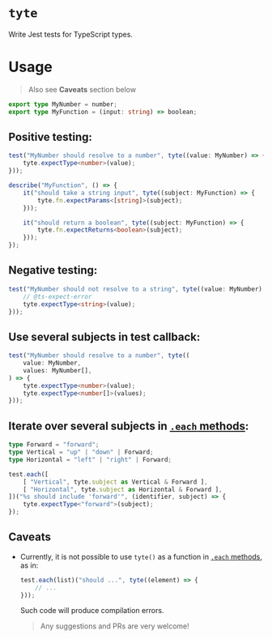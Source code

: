 # `tyte`

Write Jest tests for TypeScript types.

# Usage

> Also see **Caveats** section below

```ts
export type MyNumber = number;
export type MyFunction = (input: string) => boolean;
```

## Positive testing:

```ts
test("MyNumber should resolve to a number", tyte((value: MyNumber) => {
	tyte.expectType<number>(value);
}));

describe("MyFunction", () => {
	it("should take a string input", tyte((subject: MyFunction) => {
		tyte.fn.expectParams<[string]>(subject);
	}));

	it("should return a boolean", tyte((subject: MyFunction) => {
		tyte.fn.expectReturns<boolean>(subject);
	}));
});
```

## Negative testing:

```ts
test("MyNumber should not resolve to a string", tyte((value: MyNumber) => {
	// @ts-expect-error
	tyte.expectType<string>(value);
}));
```

## Use several subjects in test callback:

```ts
test("MyNumber should resolve to a number", tyte((
	value: MyNumber,
	values: MyNumber[],
) => {
	tyte.expectType<number>(value);
	tyte.expectType<number[]>(values);
}));
```

## Iterate over several subjects in [`.each` methods]:

```ts
type Forward = "forward";
type Vertical = "up" | "down" | Forward;
type Horizontal = "left" | "right" | Forward;

test.each([
	[ "Vertical", tyte.subject as Vertical & Forward ],
	[ "Horizontal", tyte.subject as Horizontal & Forward ],
])("%s should include 'forward'", (identifier, subject) => {
	tyte.expectType<"forward">(subject);
});
```

## Caveats

- Currently, it is not possible to use `tyte()` as a function in [`.each` methods], as in:

	```ts
	test.each(list)("should ...", tyte((element) => {
		// ...
	}));
	```

	Such code will produce compilation errors.

	> Any suggestions and PRs are very welcome!


  [`.each` methods]: https://jestjs.io/docs/en/api#methods
